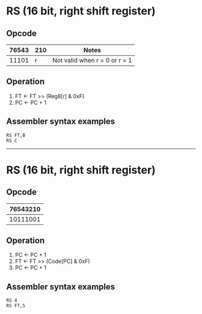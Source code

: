 # RS (16 bit, right shift register)

## Opcode
| 76543 | 210 | Notes |
|-------|-----|-------|
| 11101 | r   | Not valid when r = 0 or r = 1 |

## Operation
1. FT <- FT >> (Reg8[r] & 0xF)
2. PC <- PC + 1

## Assembler syntax examples
```
RS FT,B
RS C
```

---
# RS (16 bit, right shift register)

## Opcode
| 76543210 |
|----------|
| 10111001 |

## Operation
1. PC <- PC + 1
2. FT <- FT >> (Code[PC] & 0xF)
3. PC <- PC + 1

## Assembler syntax examples
```
RS 4
RS FT,5
```


